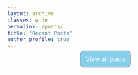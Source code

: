 ```yaml
---
layout: archive
classes: wide
permalink: /posts/
title: "Recent Posts"
author_profile: true
---
```

<head>
<style>
    #btn{
        position:relative;
        left: 33.33% ;
        text-decoration : none;
        border:1px solid gray;
        padding:10px 12px ;
        background-color:skyblue;
        color:white;
        border-radius:10px;
    }
    #btn:hover{
        color:white;
        background-color:dodgerblue;
    }
</style>
<head>

<body>
    <div id="medium-widget">
        <script src="https://medium-widget.pixelpoint.io/widget.js"></script>
        <script>MediumWidget.Init({renderTo: '#medium-widget', params: {"resource":"https://medium.com/@u.praneel.nihar","postsPerLine":1,"limit":8,"picture":"none","fields":["description","author","claps","publishAt"],"ratio":"landscape"}})</script>
    </div>
    <a id="btn" href="https://medium.com/@u.praneel.nihar" target="blank">View all posts</a>
</body>

